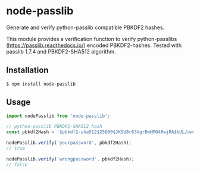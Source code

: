 # node-passlib
Generate and verify python-passlib compatible PBKDF2 hashes.

This module provides a verification function to verify python-passlibs (https://passlib.readthedocs.io/) encoded PBKDF2-hashes.
Tested with passlib 1.7.4 and PBKDF2-SHA512 algorithm.

## Installation

```
$ npm install node-passlib
```

## Usage

```typescript
import nodePasslib from 'node-passlib';

// python-passlib PBKDF2-SHA512 hash
const pbkdf2Hash = '$pbkdf2-sha512$25000$JKSU8r63VgrBmHMO4RwjRA$bUL/owmBl8slaj.fjONmdRijzOs4Lo6EwbKtoA6EPX1hs1BCdg3JRjfkR3WX5/mZ4cIhtJhFVFxrLlq1lHfpQw';

nodePasslib.verify('yourpassword', pbkdf2Hash);
// true

nodePasslib.verify('wrongpassword', pbkdf2Hash);
// false
```
